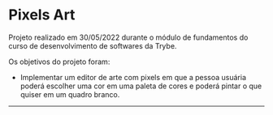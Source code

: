 # Pixels Art

Projeto realizado em 30/05/2022 durante o módulo de fundamentos do curso de desenvolvimento de softwares da Trybe.

Os objetivos do projeto foram:

* Implementar um editor de arte com pixels em que a pessoa usuária poderá escolher uma cor em uma paleta de cores e poderá pintar o que quiser em um quadro branco.

---